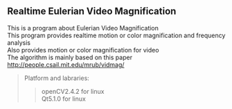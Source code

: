 Realtime Eulerian Video Magnification
-------------------------------------------------
This is a program about Eulerian Video Magnification   
This program provides realtime motion or color magnification and frequency analysis    
Also provides motion or color magnification for video    
The algorithm is mainly based on this paper   
	http://people.csail.mit.edu/mrub/vidmag/    

> Platform and labraries:   
> > openCV2.4.2 for linux   
> > Qt5.1.0 for linux   
